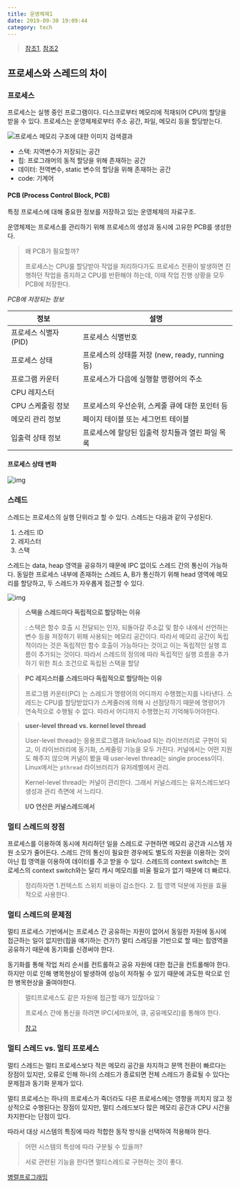 ```yaml
---
title: 운영체제1
date: 2019-09-30 19:09:44
category: tech
---
```


> [참조1](https://github.com/JaeYeopHan/Interview_Question_for_Beginner/tree/master/OS), [참조2](https://mooneegee.blogspot.com/2015/01/os-thread.html)

## 프로세스와 스레드의 차이

### 프로세스 

프로세스는 실행 중인 프로그램이다. 디스크로부터 메모리에 적재되어 CPU의 할당을 받을 수 있다. 프로세스는 운영체제로부터 주소 공간, 파일, 메모리 등을 할당받는다. 

![프로세스 메모리 구조에 대한 이미지 검색결과](https://wayhome25.github.io/assets/post-img/cs/virtual_address_space2.png)

- 스택: 지역변수가 저장되는 공간 
- 힙: 프로그래머의 동적 할당을 위해 존재하는 공간 
- 데이터: 전역변수, static 변수의 할당을 위해 존재하는 공간 
- code: 기계어

#### PCB (Process Control Block, PCB)

특정 프로세스에 대해 중요한 정보를 저장하고 있는 운영체제의 자료구조.

운영체제는 프로세스를 관리하기 위해 프로세스의 생성과 동시에 고유한 PCB를 생성한다. 

> 왜 PCB가 필요할까? 
>
> 프로세스는 CPU를 할당받아 작업을 처리하다가도 프로세스 전환이 발생하면 진행하던 작업을 중지하고 CPU를 반환해야 하는데, 이때 작업 진행 상황을 모두 PCB에 저장한다. 

*PCB에 저장되는 정보*

| 정보                  | 설명                                             |
| --------------------- | ------------------------------------------------ |
| 프로세스 식별자 (PID) | 프로세스 식별번호                                |
| 프로세스 상태         | 프로세스의 상태를 저장 (new, ready, running 등)  |
| 프로그램 카운터       | 프로세스가 다음에 실행할 명령어의 주소           |
| CPU 레지스터          |                                                  |
| CPU 스케줄링 정보     | 프로세스의 우선순위, 스케줄 큐에 대한 포인터 등  |
| 메모리 관리 정보      | 페이지 테이블 또는 세그먼트 테이블               |
| 입출력 상태 정보      | 프로세스에 할당된 입출력 장치들과 열린 파일 목록 |

#### 프로세스 상태 변화 

![img](https://t1.daumcdn.net/cfile/tistory/99E85E3A5C460F1906)



### 스레드 

스레드는 프로세스의 실행 단위라고 할 수 있다. 스레드는 다음과 같이 구성된다. 

1. 스레드 ID
2. 레지스터 
3. 스택 

스레드는 data, heap 영역을 공유하기 때문에 IPC 없이도 스레드 간의 통신이 가능하다. 동일한 프로세스 내부에 존재하는 스레드 A, B가 통신하기 위해 head 영역에 메모리를 할당하고, 두 스레드가 자우롭게 접근할 수 있다. 

![img](https://2.bp.blogspot.com/-3AB4sE53Dfw/VMVNdWa_V0I/AAAAAAAAACo/UAGFO7f6_UA/s1600/euva3a00.p54z.gif)

> **스택을 스레드마다 독립적으로 할당하는 이유**
>
> : 스택은 함수 호출 시 전달되는 인자, 되돌아갈 주소값 및 함수 내에서 선언하는 변수 등을 저장하기 위해 사용되는 메모리 공간이다. 따라서 메모리 공간이 독립적이라는 것은 독립적인 함수 호출이 가능하다는 것이고 이는 독립적인 실행 흐름이 추가되는 것이다. 따라서 스레드의 정의에 따라 독립적인 실행 흐름을 추가하기 위한 최소 조건으로 독립된 스택을 할당

> **PC 레지스터를 스레드마다 독립적으로 할당하는 이유**
>
> 프로그램 카운터(PC) 는 스레드가 명령어의 어디까지 수행했는지를 나타낸다. 스레드는 CPU를 할당받았다가 스케줄러에 의해 시 선점당하기 때문에 명령어가 연속적으로 수행될 수 없다. 따라서 어디까지 수행했는지 기억해두어야한다. 

> **user-level thread vs. kernel level thread**
>
> User-level thread는 응용프로그램과 link/load 되는 라이브러리로 구현이 되고, 이 라이브러리에 동기화, 스케줄링 기능을 모두 가진다. 커널에서는 어떤 지원도 해주지 않으며 커널이 봤을 때 user-level thread는 single process이다. Linux에서는 `pthread` 라이브러리가 유저레벨에서 관리. 
>
> Kernel-level thread는 커널이 관리한다. 그래서 커널스레드는 유저스레드보다 생성과 관리 측면에 서 느리다. 
>
> **I/O 연산은 커널스레드에서**
>
> 

### 멀티 스레드의 장점 

프로세스를 이용하여 동시에 처리하던 일을 스레드로 구현하면 메모리 공간과 시스템 자원 소모가 줄어든다. 스레드 간의 통신이 필요한 경우에도 별도의 자원을 이용하는 것이 아닌 힙 영역을 이용하여 데이터를 주고 받을 수 있다. 스레드의 context switch는 프로세스의 context switch와는 달리 캐시 메모리를 비울 필요가 없기 때문에 더 빠르다. 

> 정리하자면 1.컨텍스트 스위치 비용이 감소한다. 2. 힙 영역 덕분에 자원을 효율적으로 사용한다. 

### 멀티 스레드의 문제점 

멀티 프로세스 기반에서는 프로세스 간 공유하는 자원이 없어서 동일한 자원에 동시에 접근하는 일이 없지만(힙을 얘기하는 건가?) 멀티 스레딩을 기반으로 할 때는 힙영역을 공유하기 때문에 동기화를 신경써야 한다. 

동기화를 통해 작업 처리 순서를 컨트롤하고 공유 자원에 대한 접근을 컨트롤해야 한다. 하지만 이로 인해 병목현상이 발생하여 성능이 저하될 수 있기 때문에 과도한 락으로 인한 병목현상을 줄여야한다. 

> 멀티프로세스도 같은 자원에 접근할 때가 있잖아요 :grey_question: 
>
> 프로세스 간에 통신을 하려면 IPC(세마포어, 큐, 공유메모리)를 통해야 한다. 
>
> [참고](https://jungwoon.github.io/os/2019/07/31/Process-Synchronization/)

### 멀티 스레드 vs. 멀티 프로세스 

멀티 스레드는 멀티 프로세스보다 적은 메모리 공간을 차지하고 문맥 전환이 빠르다는 장점이 있지만, 오류로 인해 하나의 스레드가 종료되면 전체 스레드가 종료될 수 있다는 문제점과 동기화 문제가 있다. 

멀티 프로세스는 하나의 프로세스가 죽더라도 다른 프로세스에는 영향을 끼치지 않고 정상적으로 수행된다는 장점이 있지만, 멀티 스레드보다 많은 메모리 공간과 CPU 시간을 차지한다는 단점이 있다. 

따라서 대상 시스템의 특징에 따라 적합한 동작 방식을 선택하여 적용해야 한다. 

> 어떤 시스템의 특성에 따라 구분될 수 있을까? 
>
> 서로 관련된 기능을 한다면 멀티스레드로 구현하는 것이 좋다. 

[병렬프로그래밍](https://12bme.tistory.com/68)

